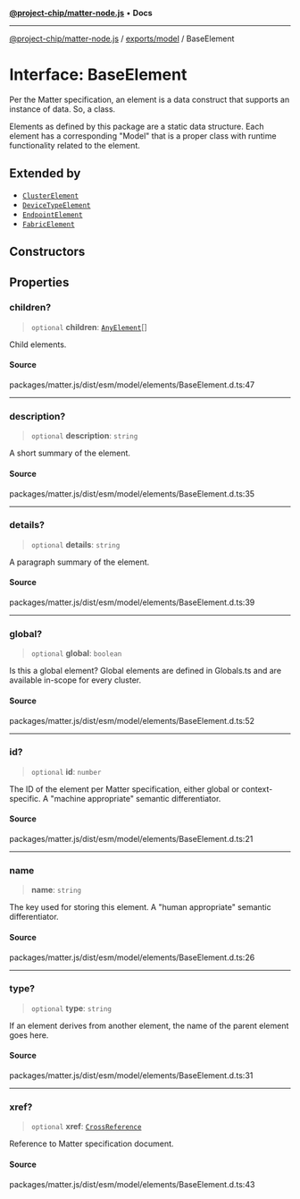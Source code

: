 [**@project-chip/matter-node.js**](../../../README.md) • **Docs**

***

[@project-chip/matter-node.js](../../../modules.md) / [exports/model](../README.md) / BaseElement

# Interface: BaseElement

Per the Matter specification, an element is a data construct that supports
an instance of data.  So, a class.

Elements as defined by this package are a static data structure.  Each
element has a corresponding "Model" that is a proper class with runtime
functionality related to the element.

## Extended by

- [`ClusterElement`](ClusterElement.md)
- [`DeviceTypeElement`](DeviceTypeElement.md)
- [`EndpointElement`](EndpointElement.md)
- [`FabricElement`](FabricElement.md)

## Constructors

## Properties

### children?

> `optional` **children**: [`AnyElement`](../README.md#anyelement)[]

Child elements.

#### Source

packages/matter.js/dist/esm/model/elements/BaseElement.d.ts:47

***

### description?

> `optional` **description**: `string`

A short summary of the element.

#### Source

packages/matter.js/dist/esm/model/elements/BaseElement.d.ts:35

***

### details?

> `optional` **details**: `string`

A paragraph summary of the element.

#### Source

packages/matter.js/dist/esm/model/elements/BaseElement.d.ts:39

***

### global?

> `optional` **global**: `boolean`

Is this a global element?  Global elements are defined in Globals.ts
and are available in-scope for every cluster.

#### Source

packages/matter.js/dist/esm/model/elements/BaseElement.d.ts:52

***

### id?

> `optional` **id**: `number`

The ID of the element per Matter specification, either global or
context-specific.  A "machine appropriate" semantic differentiator.

#### Source

packages/matter.js/dist/esm/model/elements/BaseElement.d.ts:21

***

### name

> **name**: `string`

The key used for storing this element.  A "human appropriate" semantic
differentiator.

#### Source

packages/matter.js/dist/esm/model/elements/BaseElement.d.ts:26

***

### type?

> `optional` **type**: `string`

If an element derives from another element, the name of the parent
element goes here.

#### Source

packages/matter.js/dist/esm/model/elements/BaseElement.d.ts:31

***

### xref?

> `optional` **xref**: [`CrossReference`](../namespaces/Specification/README.md#crossreference)

Reference to Matter specification document.

#### Source

packages/matter.js/dist/esm/model/elements/BaseElement.d.ts:43
